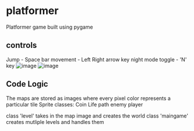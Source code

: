 # platformer
Platformer game built using pygame

## controls
Jump - Space bar
movement - Left Right arrow key
night mode toggle - 'N' key
![image](https://github.com/J-Karthik-palaniappan/platformer/assets/99670301/ef860c42-c5c6-4c3d-b400-b8f326785c86)
![image](https://github.com/J-Karthik-palaniappan/platformer/assets/99670301/1f7f5bec-b553-4349-a7c7-537ed5cf20f2)

## Code Logic
The maps are stored as images where every pixel color represents a particular tile
Sprite classes:
  Coin
  Life
  path
  enemy
  player

class 'level' takes in the map image and creates the world
class 'maingame' creates mutliple levels and handles them
